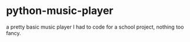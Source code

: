 # python-music-player
a pretty basic music player I had to code for a school project, nothing too fancy.
